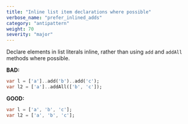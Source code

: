 ```yaml
---
title: "Inline list item declarations where possible"
verbose_name: "prefer_inlined_adds"
category: "antipattern"
weight: 70
severity: "major"
---
```

Declare elements in list literals inline, rather than using `add` and 
`addAll` methods where possible.


**BAD:**
```dart
var l = ['a']..add('b')..add('c');
var l2 = ['a']..addAll(['b', 'c']);
```

**GOOD:**
```dart
var l = ['a', 'b', 'c'];
var l2 = ['a', 'b', 'c'];
```

